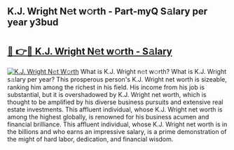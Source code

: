 ## K.J. Wright N𝚎t w𝚘rth - Part-myQ S𝚊lary per year y3bud

# <h2><a href="http://gc47vbl.nevu.top/?p=K.J.+Wright">🔗 👉🔴 K.J. Wright N𝚎t w𝚘rth - S𝚊lary</a></h2>

[![K.J. Wright N𝚎t W𝚘rth](https://i.imgur.com/Oavwk0R.jpeg)](http://gc47vbl.nevu.top/?p=K.J.+Wright)
What is K.J. Wright n𝚎t w𝚘rth? What is K.J. Wright s𝚊lary per year?
This prosperous person's K.J. Wright net worth is sizeable, ranking him among the richest in his field. His income from his job is substantial, but it is overshadowed by K.J. Wright net worth, which is thought to be amplified by his diverse business pursuits and extensive real estate investments. This affluent individual, whose K.J. Wright net worth is among the highest globally, is renowned for his business acumen and financial brilliance. This affluent individual, whose K.J. Wright net worth is in the billions and who earns an impressive salary, is a prime demonstration of the might of hard labor, dedication, and financial wisdom.
